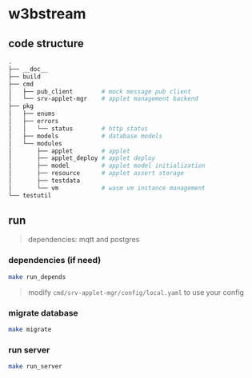 # w3bstream

## code structure

```sh
.
├── __doc__
├── build
├── cmd
│   ├── pub_client        # mock message pub client
│   └── srv-applet-mgr    # applet management backend
├── pkg
│   ├── enums             
│   ├── errors
│   │   └── status        # http status
│   ├── models            # database models
│   └── modules
│       ├── applet        # applet
│       ├── applet_deploy # applet deploy 
│       ├── model         # applet model initialization
│       ├── resource      # applet assert storage
│       ├── testdata   
│       └── vm            # wasm vm instance management
└── testutil
```

## run

> dependencies: mqtt and postgres

### dependencies (if need)

```sh
make run_depends
```

> modify `cmd/srv-applet-mgr/config/local.yaml` to use your config

### migrate database

```sh
make migrate
```

### run server

```sh
make run_server
```